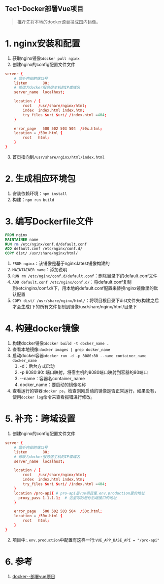 Tec1-Docker部署Vue项目
---
> 推荐先将本地的docker源替换成国内镜像。

# 1. nginx安装和配置
1. 获取nginx镜像:`docker pull nginx`
2. 创建nginx的config配置文件文件

```conf
server {
    # 监听内部的端口号
    listen       80;
    # 修改为docker服务宿主机的IP或域名
    server_name  localhost;

    location / {
        root   /usr/share/nginx/html;
        index  index.html index.htm;
        try_files $uri $uri/ /index.html =404;
    }

    error_page   500 502 503 504  /50x.html;
    location = /50x.html {
        root   html;
    }
}
```

3. 首页指向到`/usr/share/nginx/html/index.html`

# 2. 生成相应环境包
1. 安装依赖环境：`npm install`
2. 构建：`npm run build`

# 3. 编写Dockerfile文件
```Dockerfile
FROM nginx
MAINTAINER name
RUN rm /etc/nginx/conf.d/default.conf
ADD default.conf /etc/nginx/conf.d/
COPY dist/ /usr/share/nginx/html/
```

1. `FROM nginx`：该镜像是基于nginx:latest镜像构建的
2. `MAINTAINER name`：添加说明
3. `RUN rm /etc/nginx/conf.d/default.conf`：删除目录下的default.conf文件
4. `ADD default.conf /etc/nginx/conf.d/`：将default.conf复制到/etc/nginx/conf.d/下，用本地的default.conf配置来替换nginx镜像里的默认配置
5. `COPY dist/ /usr/share/nginx/html/`：将项目根目录下dist文件夹(构建之后才会生成)下的所有文件复制到镜像/usr/share/nginx/html/目录下 

# 4. 构建docker镜像
1. 构建docker镜像:`docker build -t docker_name .`
2. 查看本地镜像:`docker images | grep docker_name`
3. 启动docker容器:`docker run -d -p 8080:80 --name container_name docker_name`
   1. -d：后台方式启动
   2. -p 8080:80: 端口映射，将宿主机的8080端口映射到容器的80端口
   3. --name：容器名container_name
   4. docker_name：要启动的镜像名称
4. 查看运行的容器:`docker ps`，检查刚刚启动的镜像是否正常运行，如果没有，使用`docker log`命令来查看报错进行修改。

# 5. 补充：跨域设置
1. 创建nginx的config配置文件文件

```conf
server {
    # 监听内部的端口号
    listen       80;
    # 修改为docker服务宿主机的IP或域名
    server_name  localhost;

    location / {
        root   /usr/share/nginx/html;
        index  index.html index.htm;
        try_files $uri $uri/ /index.html =404;
    }
    location /pro-api{ # pro-api是vue项目里.env.production里的地址
      proxy_pass 1.1.1.1;  # 这里写的是你后端接口的地址
    }

    error_page   500 502 503 504  /50x.html;
    location = /50x.html {
        root   html;
    }
}
```

2. 项目中:`.env.production`中配置有这样一行:`VUE_APP_BASE_API = "/pro-api"`

# 6. 参考
1. <a href = "https://www.cnblogs.com/zouzou-busy/p/11838524.html">docker--部署vue项目</a>